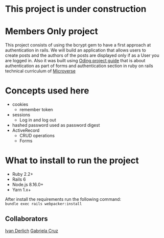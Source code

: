# This project is under construction

# Members Only project
This project consists of using the bcrypt gem to have a first approach at authentication in rails. We will build an application that allows users to create posts and the authors of the posts are displayed only if as a User you are logged in.
Also it was built using [Oding project guide](https://www.theodinproject.com/courses/ruby-on-rails/lessons/authentication) that is about authentication as part of forms and authentication section in ruby on rails technical curriculum of [Microverse](microverse.org)


# Concepts used here
* cookies
  * remember token
* sessions
  * Log in and log out
* hashed password used as password digest
* ActiveRecord
  * CRUD operations
  * Forms
  
# What to install to run the project
* Ruby 2.2+
* Rails 6
* Node.js 8.16.0+
* Yarn 1.x+

After install the requirements run the following command:
<code> bundle exec rails webpacker:install </code>

## Collaborators

[Ivan Derlich](https://github.com/IvanDerlich/)
[Gabriela Cruz](https://github.com/ViriCruz/)